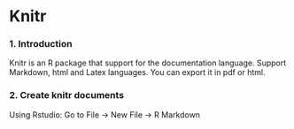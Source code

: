 # Knitr
### 1. Introduction
Knitr is an R package that support for the documentation language. Support Markdown, html and Latex languages. You can export it in pdf or html.

### 2. Create knitr documents
Using Rstudio: Go to File -> New File -> R Markdown
